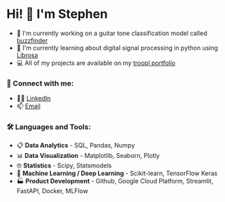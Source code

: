 # Hi! 👋 I'm Stephen

- 🎸 I'm currently working on a guitar tone classification model called [buzzfinder](https://github.com/sevans47/buzzfinder)
- 📗 I'm currently learning about digital signal processing in python using [Librosa](https://librosa.org/doc/latest/index.html)
- 💻 All of my projects are available on my [troopl portfolio](https://troopl.com/sevans47)

### 🤝 Connect with me:

- 👨‍💻 [LinkedIn](https://www.linkedin.com/in/sevans47/)
- 📫 [Email](mailto:stephenpevans47@gmail.com)

### 🛠️ Languages and Tools:

- 📋 **Data Analytics** - SQL, Pandas, Numpy
- 📊 **Data Visualization** - Matplotlib, Seaborn, Plotly
- 🤓 **Statistics** - Scipy, Statsmodels
- 🤖 **Machine Learning / Deep Learning** - Scikit-learn, TensorFlow Keras
- 🏭 **Product Development** - Github, Google Cloud Platform, Streamlit, FastAPI, Docker, MLFlow
